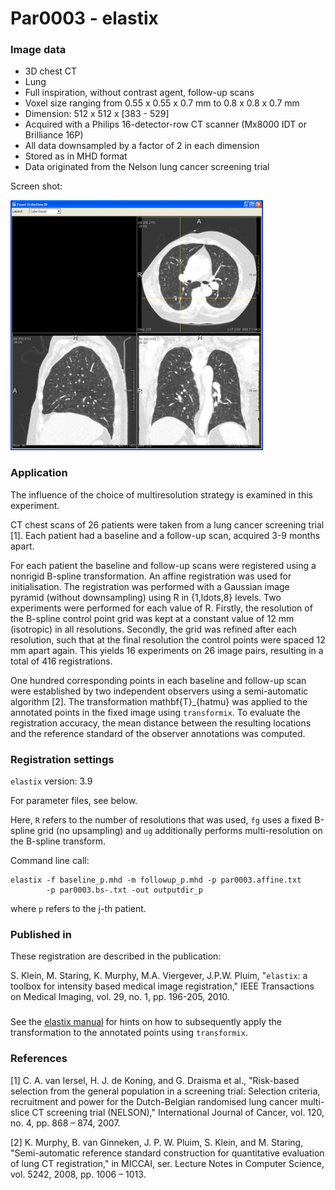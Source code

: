 # Par0003 - elastix

###  Image data

* 3D chest CT
* Lung
* Full inspiration, without contrast agent, follow-up scans
* Voxel size ranging from 0.55 x 0.55 x 0.7 mm to 0.8 x 0.8 x 0.7 mm
* Dimension: 512 x 512 x [383 - 529]
* Acquired with a Philips 16-detector-row CT scanner (Mx8000 IDT or Brilliance 16P)
* All data downsampled by a factor of 2 in each dimension
* Stored as in MHD format
* Data originated from the Nelson lung cancer screening trial

Screen shot:

![alt-text](404px-Par0003screenshot1.png)

###  Application

The influence of the choice of multiresolution strategy is examined in this experiment.

CT chest scans of 26 patients were taken from a lung cancer screening trial [1]. Each patient had a baseline and a follow-up scan, acquired 3-9 months apart.

For each patient the baseline and follow-up scans were registered using a nonrigid B-spline transformation. An affine registration was used for initialisation. The registration was performed with a Gaussian image pyramid (without downsampling) using R in {1,ldots,8} levels. Two experiments were performed for each value of R. Firstly, the resolution of the B-spline control point grid was kept at a constant value of 12 mm (isotropic) in all resolutions. Secondly, the grid was refined after each resolution, such that at the final resolution the control points were spaced 12 mm apart again. This yields 16 experiments on 26 image pairs, resulting in a total of 416 registrations.

One hundred corresponding points in each baseline and follow-up scan were established by two independent observers using a semi-automatic algorithm [2]. The transformation mathbf{T}_{hatmu} was applied to the annotated points in the fixed image using `transformix`. To evaluate the registration accuracy, the mean distance between the resulting locations and the reference standard of the observer annotations was computed.

###  Registration settings

`elastix` version: 3.9

For parameter files, see below.

Here, `R` refers to the number of resolutions that was used, `fg` uses a fixed B-spline grid (no upsampling) and `ug` additionally performs multi-resolution on the B-spline transform.

Command line call:


    elastix -f baseline_p.mhd -m followup_p.mhd -p par0003.affine.txt
            -p par0003.bs-.txt -out outputdir_p


where `p` refers to the j-th patient.

###  Published in

These registration are described in the publication:

S. Klein, M. Staring, K. Murphy, M.A. Viergever, J.P.W. Pluim, "`elastix`: a toolbox for intensity based medical image registration," IEEE Transactions on Medical Imaging, vol. 29, no. 1, pp. 196-205, 2010.

###

See the [elastix manual][3] for hints on how to subsequently apply the transformation to the annotated points using `transformix`.

###  References

[1] C. A. van Iersel, H. J. de Koning, and G. Draisma et al., "Risk-based selection from the general population in a screening trial: Selection criteria, recruitment and power for the Dutch-Belgian randomised lung cancer multi-slice CT screening trial (NELSON)," International Journal of Cancer, vol. 120, no. 4, pp. 868 – 874, 2007.

[2] K. Murphy, B. van Ginneken, J. P. W. Pluim, S. Klein, and M. Staring, "Semi-automatic reference standard construction for quantitative evaluation of lung CT registration," in MICCAI, ser. Lecture Notes in Computer Science, vol. 5242, 2008, pp. 1006 – 1013.

[3]: https://elastix.lumc.nl/download/elastix-5.0.1-manual.pdf
